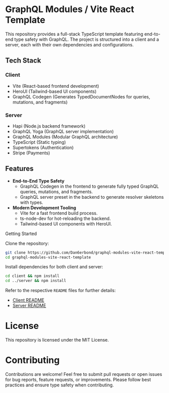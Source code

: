 # GraphQL Modules / Vite React Template

This repository provides a full-stack TypeScript template featuring end-to-end type safety with GraphQL. The project is structured into a client and a server, each with their own dependencies and configurations.

## Tech Stack

### Client

- Vite (React-based frontend development)
- HeroUI (Tailwind-based UI components)
- GraphQL Codegen (Generates TypedDocumentNodes for queries, mutations, and fragments)

### Server

- Hapi (Node.js backend framework)
- GraphQL Yoga (GraphQL server implementation)
- GraphQL Modules (Modular GraphQL architecture)
- TypeScript (Static typing)
- Supertokens (Authentication)
- Stripe (Payments)

## Features

- **End-to-End Type Safety**
  - GraphQL Codegen in the frontend to generate fully typed GraphQL queries, mutations, and fragments.
  - GraphQL server preset in the backend to generate resolver skeletons with types.
- **Modern Development Tooling**
  - Vite for a fast frontend build process.
  - ts-node-dev for hot-reloading the backend.
  - Tailwind-based UI components with HeroUI.

Getting Started

Clone the repository:

```sh
git clone https://github.com/Dan6erbond/graphql-modules-vite-react-template.git
cd graphql-modules-vite-react-template
```

Install dependencies for both client and server:

```sh
cd client && npm install
cd ../server && npm install
```

Refer to the respective `README` files for further details:

- [Client README](client/README.md)
- [Server README](server/README.md)

# License

This repository is licensed under the MIT License.

# Contributing

Contributions are welcome! Feel free to submit pull requests or open issues for bug reports, feature requests, or improvements. Please follow best practices and ensure type safety when contributing.
